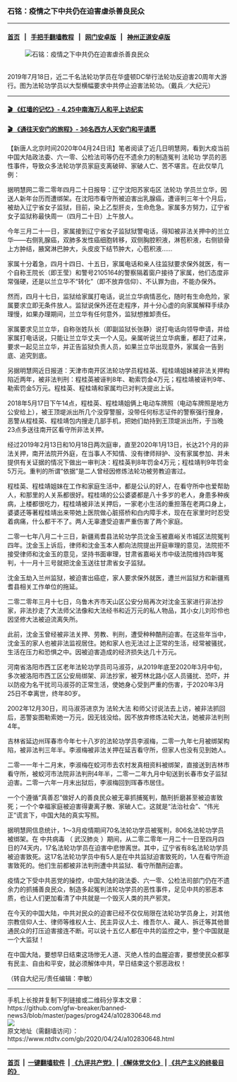 ### 石铭：疫情之下中共仍在迫害虐杀善良民众
------------------------

#### [首页](https://github.com/gfw-breaker/banned-news3/blob/master/README.md) &nbsp;&nbsp;|&nbsp;&nbsp; [手把手翻墙教程](https://github.com/gfw-breaker/guides/wiki) &nbsp;&nbsp;|&nbsp;&nbsp; [网门安卓版](https://github.com/oGate2/oGate) &nbsp;&nbsp;|&nbsp;&nbsp; [神州正道安卓版](https://github.com/SzzdOgate/update) 



<div><div class="featured_image">
 <figure>
  <img alt="石铭：疫情之下中共仍在迫害虐杀善良民众" src="https://i.ntdtv.com/assets/uploads/2020/04/1907181540511973-600x400-3-800x450.jpg"/>
 </figure><br/>
 <span class="caption">
  2019年7月18日，近二千名法轮功学员在华盛顿DC举行法轮功反迫害20周年大游行。图为法轮功学员以大型横幅要求中共停止迫害法轮功。（戴兵／大纪元）
 </span>
</div>
</div><hr/>

#### [ 🎬  《红墙的记忆》- 4.25中南海万人和平上访纪实](http://141.164.39.94:10000/videos/legend/425.html)

 #### [ 🎬  《通往天安门的旅程》- 36名西方人天安门和平请愿 ](http://141.164.39.94:10000/videos/legend/JTT.html)

<div><div class="post_content" itemprop="articleBody">
 <p>
  【新唐人北京时间2020年04月24日讯】笔者阅读了近几日明慧网，看到大疫当前中国大陆政法委、六一零、公检法司等仍在不遗余力的制造冤判
  <ok href="https://www.ntdtv.com/gb/法轮功.htm">
   法轮功
  </ok>
  学员的恶性事件，导致众多法轮功学员家庭支离破碎、家破人亡、苦不堪言。在此仅举几例：
 </p>
 <p>
  据明慧网二零二零年四月二十日报导：辽宁沈阳苏家屯区
  <ok href="https://www.ntdtv.com/gb/法轮功.htm">
   法轮功
  </ok>
  学员兰立华，因送人新年台历而遭绑架。在沈阳市看守所被迫害出乳腺癌，遭诬判三年十个月后，被劫入辽宁省女子监狱，目前，染上乙型肝炎，生命危急。家属多方努力，辽宁省女子监狱称最快周一（四月二十日）上午放人。
 </p>
 <p>
  今年三月二十一日，家属接到辽宁省女子监狱狱警电话，得知被非法关押中的兰立华——右侧乳腺癌，双肺多发性癌细胞转移，双侧胸腔积液，淋苞积液，右侧锁骨上方肿结，腋窝淋巴肿大，头皮皮下结节肿大，心苞积液……
 </p>
 <p>
  家属十分着急，四月十四日、十五日，家属电话和亲人往监狱要求保外就医，有一个自称王院长（即王莹）和警号2105164的警察隔着窗户接待了家属，他们态度非常强硬，还是以兰立华不“转化”（即不放弃信仰）、不认罪为由，不能办保外。
 </p>
 <p>
  然而，四月十七日，监狱给家属打电话，说兰立华病情恶化，随时有生命危险，家属要求立即无条件放人。监狱说保外还在走程序，并十分心虚的向家属解释手续办理慢，如果办理期间，兰立华有任何意外，监狱想推卸责任。
 </p>
 <p>
  家属要求见兰立华，自称张姓队长（即副监狱长张静）说打电话向领导申请，并给家属打电话说，只能让兰立华丈夫一个人见。亲属听说兰立华病重，都赶了过来，要求一起见兰立华，并正告监狱负责人员，如果兰立华出现意外，家属会一告到底、追究到底。
 </p>
 <p>
  另据明慧网近日报道：天津市南开区法轮功学员程桂英、程桂靖姐妹被非法关押构陷近两年，被非法判刑：程桂英被诬判8年、勒索罚金4万元；程桂靖被诬判9年、勒索罚金5万元。程桂英、程桂靖和家属均已对判决提出上诉。
 </p>
 <p>
  2018年5月17日下午14点，程桂英、程桂靖姐俩上电动车牌照（电动车牌照是地方公安给上），被王顶堤派出所几个没穿警服，没带任何标志证件的警察强行搜身，恶警从程桂英、程桂靖包内搜走几部手机，把她们劫持到王顶堤派出所，于当晚23点多送往南开区看守所非法关押。
 </p>
 <p>
  经过2019年2月13日和10月18日两次庭审，直至2020年1月13日，长达21个月的非法关押，南开法院开外庭，在当事人不知情、没有律师辩护、没有家属参加、并未提供有关证据的情况下做出一审判决：程桂英判8年罚金4万元；程桂靖判9年罚金5万元。重判的所谓“依据”是二人曾经因修炼法轮功被劳教迫害过。
 </p>
 <p>
  程桂英、程桂靖姐妹在工作和家庭生活中，都是公认的好人，在看守所中也爱帮助人，和那里的人关系都很好。程桂靖的公公婆婆都是八十多岁的老人，身患多种疾病，上楼都很吃力，程桂靖被非法关押后，一家老小生活的重担落在老两口身上，婆婆还等著程桂靖出来带她上医院做心脏搭桥和白内障手术，现在在家里时时忍受着病痛，什么都干不了。两人无辜遭受迫害严重伤害了两个家庭。
 </p>
 <p>
  二零一七年八月二十三日，新疆焉耆县法轮功学员沈金玉被嘉峪关市城区法院冤判四年。沈金玉上诉后，律师和沈金玉本人都向法院提出开庭审理的意见，法院拒不接受律师和沈金玉的意见，坚持书面审理，甘肃省嘉峪关市中级法院维持四年冤判，十一月十三号就把沈金玉送往甘肃省女子监狱。
 </p>
 <p>
  沈金玉劫入兰州监狱，被迫害出癌症，家人要求保外就医，遭兰州监狱方和新疆焉耆县相关工作单位的拖延。
 </p>
 <p>
  二零二零年三月十七日，乌鲁木齐市天山区公安分局再次对沈金玉家进行非法抄家，非法抄走了大法师父法像和大法经书和近万元的私人物品，其小女儿刘珍伶也因坚修大法被迫流离失所。
 </p>
 <p>
  此前，沈金玉曾经被非法关押、劳教、判刑，遭受种种酷刑迫害。在这些年当中，沈金玉的家人也被非法监视居住。她和家人也无法过上正常的生活，经常被骚扰，生活在压力和恐惧之中。因被迫害造成的经济损失达几十万元。
 </p>
 <p>
  河南省洛阳市西工区老年法轮功学员司马淑芬，从2019年底至2020年3月中旬，多次被洛阳市西工区公安局绑架、非法抄家，被芳林北路小区人员骚扰、恐吓，并以防疫为名干扰司马淑芬的正常生活，使她身心受到严重的伤害，于2020年3月25日不幸离世，终年80岁。
 </p>
 <p>
  2002年12月30日，司马淑芬进京为
  <ok href="https://www.ntdtv.com/gb/法轮大法.htm">
   法轮大法
  </ok>
  和师父讨说法去上访，被非法抓回后，恶警妄图勒索她一万元，因无钱没给。因不放弃修炼法轮大法，她被非法判刑4年。
 </p>
 <p>
  吉林省延边州珲春市今年七十八岁的法轮功学员李淑梅，二零一九年七月被绑架构陷，被非法判三年半。李淑梅被非法关押在延吉看守所，但家人也没有见到她人。
 </p>
 <p>
  二零一一年十二月末，李淑梅在蛟河市去农村发真相资料被绑架，直接送到吉林市看守所，被蛟河市法院非法判刑4年半，二零一二年九月中旬送到长春市女子监狱迫害。二零一六年一月末出狱后，李淑梅回到珲春市居住。
 </p>
 <p>
  一个个遵循“真善忍”做好人的善良民众被无辜抓捕冤判，酷刑折磨甚至被迫害致死；一个个幸福家庭被迫害得妻离子散、家破人亡。这就是“法治社会”、“伟光正”谎言下，中国大陆的真实写照。
 </p>
 <p>
  据明慧网信息统计，1～3月疫情期间70名法轮功学员被冤判，806名法轮功学员被绑架。在
  <ok href="https://www.ntdtv.com/gb/中共病毒.htm">
   中共病毒
  </ok>
  （
  <ok href="https://www.ntdtv.com/gb/武汉肺炎.htm">
   武汉肺炎
  </ok>
  ）期间，从二零二零年一月二十一日至四月四日的74天内，17名法轮功学员在迫害中悲惨离世。其中，辽宁省有8名法轮功学员被迫害致死。这17名法轮功学员中有5人是在中共监狱迫害致死的，1人在看守所迫害致死的。他们生前都被非法判刑遭中共监狱、看守所酷刑迫害。
 </p>
 <p>
  疫情之下受中共恶党的操控，中国大陆的政法委、六一零、公检法司部门仍在不遗余力的抓捕善良民众，制造多起冤判法轮功学员的恶性事件，足见中共的邪恶本质，也让人们更加看清了中共就是一个毁灭人类的共产邪灵。
 </p>
 <p>
  在今天的中国大陆，中共对民众的迫害已经不仅仅局限在法轮功学员身上，对其他宗教信仰人士、律师等维权人士、民主异议人士、维吾尔人、藏人、拆迁等其他普通民众的打压迫害接连不断。可以说十五亿人都在中共的监控之中，整个中国就是一个大监狱！
 </p>
 <p>
  在中国大陆，要想早日结束这场惨无人道、灭绝人性的血腥迫害，要想使民众都享有民主、自由和平安，就必须解体中共，早日结束这个邪恶政权！
 </p>
 <p>
  （转自大纪元/责任编辑：李敏）
 </p>
 <div class="single_ad">
 </div>
</div>
</div>
<hr/>
手机上长按并复制下列链接或二维码分享本文章：<br/>
https://github.com/gfw-breaker/banned-news3/blob/master/pages/prog424/a102830648.md <br/>
<a href='https://github.com/gfw-breaker/banned-news3/blob/master/pages/prog424/a102830648.md'><img src='https://github.com/gfw-breaker/banned-news3/blob/master/pages/prog424/a102830648.md.png'/></a> <br/>
原文地址（需翻墙访问）：https://www.ntdtv.com/gb/2020/04/24/a102830648.html


------------------------
#### [首页](https://github.com/gfw-breaker/banned-news3/blob/master/README.md) &nbsp;|&nbsp; [一键翻墙软件](https://github.com/gfw-breaker/nogfw/blob/master/README.md) &nbsp;| [《九评共产党》](https://github.com/gfw-breaker/9ping.md/blob/master/README.md#九评之一评共产党是什么) | [《解体党文化》](https://github.com/gfw-breaker/jtdwh.md/blob/master/README.md) | [《共产主义的终极目的》](https://github.com/gfw-breaker/gczydzjmd.md/blob/master/README.md)


<img src='http://gfw-breaker.win/banned-news3/pages/prog424/a102830648.md' width='0px' height='0px'/>